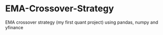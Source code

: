 # EMA-Crossover-Strategy
EMA crossover strategy (my first quant project) using pandas, numpy and yfinance
